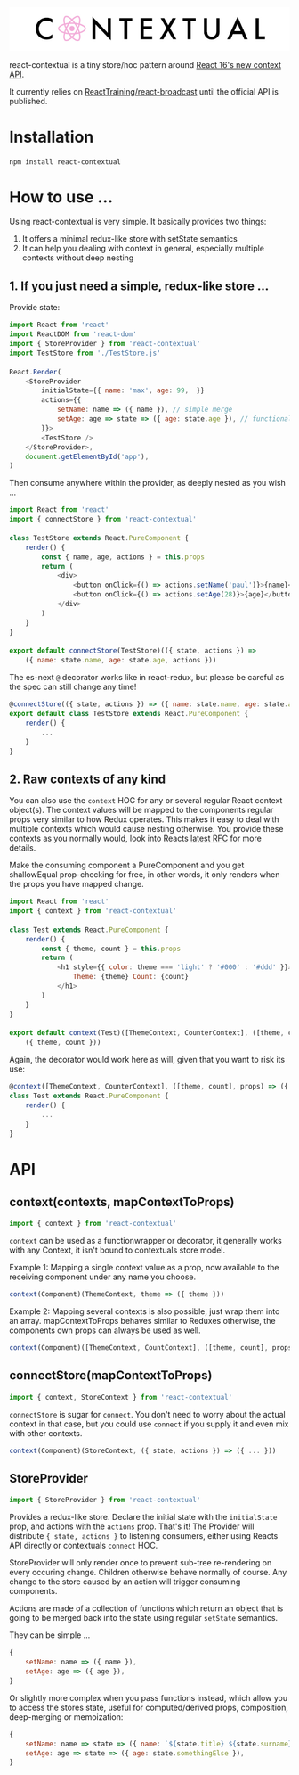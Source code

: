 ![](logo.jpg)

react-contextual is a tiny store/hoc pattern around [React 16's new context API](https://github.com/acdlite/rfcs/blob/new-version-of-context/text/0000-new-version-of-context.md).

It currently relies on [ReactTraining/react-broadcast](https://github.com/ReactTraining/react-broadcast/tree/next) until the official API is published.

# Installation

    npm install react-contextual

# How to use ...

Using react-contextual is very simple. It basically provides two things:

1. It offers a minimal redux-like store with setState semantics
2. It can help you dealing with context in general, especially multiple contexts without deep nesting

## 1. If you just need a simple, redux-like store ...

Provide state:

```js
import React from 'react'
import ReactDOM from 'react-dom'
import { StoreProvider } from 'react-contextual'
import TestStore from './TestStore.js'

React.Render(
    <StoreProvider
        initialState={{ name: 'max', age: 99,  }}
        actions={{
            setName: name => ({ name }), // simple merge
            setAge: age => state => ({ age: state.age }), // functional merge with more access
        }}>
        <TestStore />
    </StoreProvider>,
    document.getElementById('app'),
)
```

Then consume anywhere within the provider, as deeply nested as you wish ...

```js
import React from 'react'
import { connectStore } from 'react-contextual'

class TestStore extends React.PureComponent {
    render() {
        const { name, age, actions } = this.props
        return (
            <div>
                <button onClick={() => actions.setName('paul')}>{name}</button>
                <button onClick={() => actions.setAge(28)}>{age}</button>
            </div>
        )
    }
}

export default connectStore(TestStore)(({ state, actions }) =>
    ({ name: state.name, age: state.age, actions }))
```

The es-next `@` decorator works like in react-redux, but please be careful as the spec can still change any time!

```js
@connectStore(({ state, actions }) => ({ name: state.name, age: state.age, actions }))
export default class TestStore extends React.PureComponent {
    render() {
        ...
    }
}
```

## 2. Raw contexts of any kind

You can also use the `context` HOC for any or several regular React context object(s). The context values will be mapped to the components regular props very similar to how Redux operates. This makes it easy to deal with multiple contexts which would cause nesting otherwise. You provide these contexts as you normally would, look into Reacts [latest RFC](https://github.com/acdlite/rfcs/blob/new-version-of-context/text/0000-new-version-of-context.md) for more details.

Make the consuming component a PureComponent and you get shallowEqual prop-checking for free, in other words, it only renders when the props you have mapped change.

```js
import React from 'react'
import { context } from 'react-contextual'

class Test extends React.PureComponent {
    render() {
        const { theme, count } = this.props
        return (
            <h1 style={{ color: theme === 'light' ? '#000' : '#ddd' }}>
                Theme: {theme} Count: {count}
            </h1>
        )
    }
}

export default context(Test)([ThemeContext, CounterContext], ([theme, count], props) => 
    ({ theme, count }))
```

Again, the decorator would work here as will, given that you want to risk its use:

```js
@context([ThemeContext, CounterContext], ([theme, count], props) => ({ theme, count }))
class Test extends React.PureComponent {
    render() {
        ...
    }
}
```

# API

## context(contexts, mapContextToProps)

```js
import { context } from 'react-contextual'
```

`context` can be used as a functionwrapper or decorator, it generally works with any Context, it isn't bound to contextuals store model.

Example 1: Mapping a single context value as a prop, now available to the receiving component under any name you choose.

```js
context(Component)(ThemeContext, theme => ({ theme }))
```

Example 2: Mapping several contexts is also possible, just wrap them into an array. mapContextToProps behaves similar to Reduxes otherwise, the components own props can always be used as well.

```js
context(Component)([ThemeContext, CountContext], ([theme, count], props) => ({ theme, count }))
```

## connectStore(mapContextToProps)

```js
import { context, StoreContext } from 'react-contextual'
```

`connectStore` is sugar for `connect`. You don't need to worry about the actual context in that case, but you could use `connect` if you supply it and even mix with other contexts.

```js
context(Component)(StoreContext, ({ state, actions }) => ({ ... }))
```

## StoreProvider

```js
import { StoreProvider } from 'react-contextual'
```

Provides a redux-like store. Declare the initial state with the `initialState` prop, and actions with the `actions` prop. That's it! The Provider will distribute `{ state, actions }` to listening consumers, either using Reacts API directly or contextuals `connect` HOC.

StoreProvider will only render once to prevent sub-tree re-rendering on every occuring change. Children otherwise behave normally of course. Any change to the store caused by an action will trigger consuming components.

Actions are made of a collection of functions which return an object that is going to be merged back into the state using regular `setState` semantics.

They can be simple ...

```js
{
    setName: name => ({ name }),
    setAge: age => ({ age }),
}
```

Or slightly more complex when you pass functions instead, which allow you to access the stores state, useful for computed/derived props, composition, deep-merging or memoization:

```js
{
    setName: name => state => ({ name: `${state.title} ${state.surname}` },
    setAge: age => state => ({ age: state.somethingElse }),
}
```
